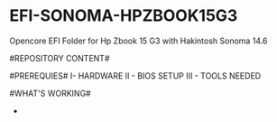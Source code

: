 # EFI-SONOMA-HPZBOOK15G3
Opencore EFI Folder for Hp Zbook 15 G3 with Hakintosh Sonoma 14.6

#REPOSITORY CONTENT#

#PREREQUIES#
  I- HARDWARE 
  II - BIOS SETUP 
  III - TOOLS NEEDED

  
#WHAT'S WORKING#

- 
